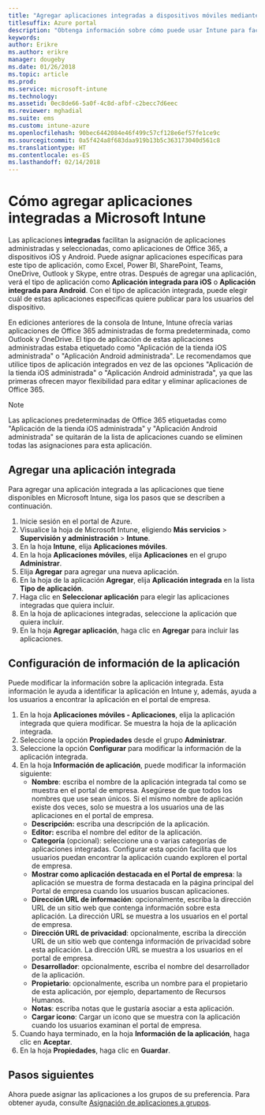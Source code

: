 ```yaml
---
title: "Agregar aplicaciones integradas a dispositivos móviles mediante Intune"
titlesuffix: Azure portal
description: "Obtenga información sobre cómo puede usar Intune para facilitar la instalación de aplicaciones integradas en dispositivos móviles."
keywords: 
author: Erikre
ms.author: erikre
manager: dougeby
ms.date: 01/26/2018
ms.topic: article
ms.prod: 
ms.service: microsoft-intune
ms.technology: 
ms.assetid: 0ec8de66-5a0f-4c8d-afbf-c2becc7d6eec
ms.reviewer: mghadial
ms.suite: ems
ms.custom: intune-azure
ms.openlocfilehash: 90bec6442084e46f499c57cf128e6ef57fe1ce9c
ms.sourcegitcommit: 0a5f424a8f683daa919b13b5c363173040d561c8
ms.translationtype: HT
ms.contentlocale: es-ES
ms.lasthandoff: 02/14/2018
---
```

# <a name="how-to-add-built-in-apps-to-microsoft-intune"></a>Cómo agregar aplicaciones integradas a Microsoft Intune

Las aplicaciones **integradas** facilitan la asignación de aplicaciones administradas y seleccionadas, como aplicaciones de Office 365, a dispositivos iOS y Android. Puede asignar aplicaciones específicas para este tipo de aplicación, como Excel, Power BI, SharePoint, Teams, OneDrive, Outlook y Skype, entre otras. Después de agregar una aplicación, verá el tipo de aplicación como **Aplicación integrada para iOS** o **Aplicación integrada para Android**. Con el tipo de aplicación integrada, puede elegir cuál de estas aplicaciones específicas quiere publicar para los usuarios del dispositivo.

 En ediciones anteriores de la consola de Intune, Intune ofrecía varias aplicaciones de Office 365 administradas de forma predeterminada, como Outlook y OneDrive. El tipo de aplicación de estas aplicaciones administradas estaba etiquetado como "Aplicación de la tienda iOS administrada" o "Aplicación Android administrada". Le recomendamos que utilice tipos de aplicación integrados en vez de las opciones "Aplicación de la tienda iOS administrada" o "Aplicación Android administrada", ya que las primeras ofrecen mayor flexibilidad para editar y eliminar aplicaciones de Office 365.

>[!NOTE]
>Las aplicaciones predeterminadas de Office 365 etiquetadas como "Aplicación de la tienda iOS administrada" y "Aplicación Android administrada" se quitarán de la lista de aplicaciones cuando se eliminen todas las asignaciones para esta aplicación.

## <a name="add-built-in-app"></a>Agregar una aplicación integrada

Para agregar una aplicación integrada a las aplicaciones que tiene disponibles en Microsoft Intune, siga los pasos que se describen a continuación.
1.  Inicie sesión en el portal de Azure.
2.  Visualice la hoja de Microsoft Intune, eligiendo **Más servicios** > **Supervisión y administración** > **Intune**.
3.  En la hoja **Intune**, elija **Aplicaciones móviles**.
4.  En la hoja **Aplicaciones móviles**, elija **Aplicaciones** en el grupo **Administrar**.
5.  Elija **Agregar** para agregar una nueva aplicación.
6.  En la hoja de la aplicación **Agregar**, elija **Aplicación integrada** en la lista **Tipo de aplicación**.
7.  Haga clic en **Seleccionar aplicación** para elegir las aplicaciones integradas que quiera incluir.
8.  En la hoja de aplicaciones integradas, seleccione la aplicación que quiera incluir.
9.  En la hoja **Agregar aplicación**, haga clic en **Agregar** para incluir las aplicaciones.


## <a name="configure-app-information"></a>Configuración de información de la aplicación

Puede modificar la información sobre la aplicación integrada. Esta información le ayuda a identificar la aplicación en Intune y, además, ayuda a los usuarios a encontrar la aplicación en el portal de empresa.
1.  En la hoja **Aplicaciones móviles - Aplicaciones**, elija la aplicación integrada que quiera modificar. Se muestra la hoja de la aplicación integrada.
2.  Seleccione la opción **Propiedades** desde el grupo **Administrar**.
3.  Seleccione la opción **Configurar** para modificar la información de la aplicación integrada.
4.  En la hoja **Información de aplicación**, puede modificar la información siguiente:
    -   **Nombre**: escriba el nombre de la aplicación integrada tal como se muestra en el portal de empresa. Asegúrese de que todos los nombres que use sean únicos. Si el mismo nombre de aplicación existe dos veces, solo se muestra a los usuarios una de las aplicaciones en el portal de empresa.
    -   **Descripción:** escriba una descripción de la aplicación. 
    -   **Editor:** escriba el nombre del editor de la aplicación.
    -   **Categoría** (opcional): seleccione una o varias categorías de aplicaciones integradas. Configurar esta opción facilita que los usuarios puedan encontrar la aplicación cuando exploren el portal de empresa.
    -   **Mostrar como aplicación destacada en el Portal de empresa**: la aplicación se muestra de forma destacada en la página principal del Portal de empresa cuando los usuarios buscan aplicaciones.
    -   **Dirección URL de información**: opcionalmente, escriba la dirección URL de un sitio web que contenga información sobre esta aplicación. La dirección URL se muestra a los usuarios en el portal de empresa.
    -   **Dirección URL de privacidad**: opcionalmente, escriba la dirección URL de un sitio web que contenga información de privacidad sobre esta aplicación. La dirección URL se muestra a los usuarios en el portal de empresa.
    -   **Desarrollador**: opcionalmente, escriba el nombre del desarrollador de la aplicación.
    -   **Propietario**: opcionalmente, escriba un nombre para el propietario de esta aplicación, por ejemplo, departamento de Recursos Humanos.
    -   **Notas**: escriba notas que le gustaría asociar a esta aplicación.
    -   **Cargar icono**: Cargar un icono que se muestra con la aplicación cuando los usuarios examinan el portal de empresa.
3.  Cuando haya terminado, en la hoja **Información de la aplicación**, haga clic en **Aceptar**.
4.  En la hoja **Propiedades**, haga clic en **Guardar**.

## <a name="next-steps"></a>Pasos siguientes

Ahora puede asignar las aplicaciones a los grupos de su preferencia. Para obtener ayuda, consulte [Asignación de aplicaciones a grupos](apps-deploy.md).
